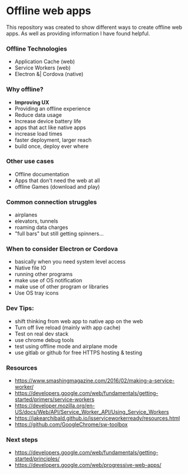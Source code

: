 

# Offline web apps
This repository was created to show different ways to create offline web apps. 
As well as providing information I have found helpful.


### Offline Technologies
* Application Cache (web)
* Service Workers (web)
* Electron &| Cordova (native)

### Why offline?
- **Improving UX** 
- Providing an offline experience 
- Reduce data usage
- Increase device battery life
- apps that act like native apps
- increase load times
- faster deployment, larger reach
- build once, deploy ever where

### Other use cases
- Offline documentation
- Apps that don't need the web at all 
- offline Games (download and play)


### Common connection struggles
- airplanes
- elevators, tunnels 
- roaming data charges
- "full bars" but still getting spinners...


### When to consider Electron or Cordova
- basically when you need system level access 
- Native file IO
- running other programs
- make use of OS notification 
- make use of other program or libraries
- Use OS tray icons


### Dev Tips:
- shift thinking from web app to native app on the web
- Turn off live reload (mainly with app cache)
- Test on real dev stack
- use chrome debug tools
- test using offline mode and airplane mode
- use gitlab or github for free HTTPS hosting & testing

### Resources 
- https://www.smashingmagazine.com/2016/02/making-a-service-worker/
- https://developers.google.com/web/fundamentals/getting-started/primers/service-workers
- https://developer.mozilla.org/en-US/docs/Web/API/Service_Worker_API/Using_Service_Workers
- https://jakearchibald.github.io/isserviceworkerready/resources.html
- https://github.com/GoogleChrome/sw-toolbox

### Next steps
- https://developers.google.com/web/fundamentals/getting-started/principles/
- https://developers.google.com/web/progressive-web-apps/



